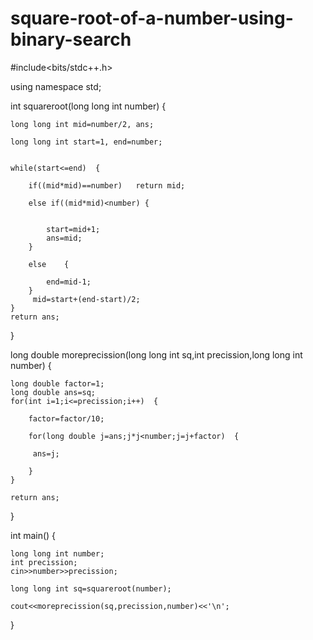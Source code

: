 # square-root-of-a-number-using-binary-search


#include<bits/stdc++.h>

using namespace std;

int squareroot(long long int number) {
    
    long long int mid=number/2, ans;
    
    long long int start=1, end=number;
    
    
    while(start<=end)  {
        
        if((mid*mid)==number)   return mid;
        
        else if((mid*mid)<number) {
            
           
            start=mid+1;
            ans=mid;
        }
        
        else    {
            
            end=mid-1;
        }
         mid=start+(end-start)/2;
    }
    return ans;
} 

long double moreprecission(long long int sq,int precission,long long int number)  {
    
    
    long double factor=1;
    long double ans=sq;
    for(int i=1;i<=precission;i++)  {
        
        factor=factor/10;
        
        for(long double j=ans;j*j<number;j=j+factor)  {
            
         ans=j;   
            
        }
    }
    
    return ans;
    
}

int main() {
    
    long long int number;
    int precission;
    cin>>number>>precission;
    
    long long int sq=squareroot(number);
    
    cout<<moreprecission(sq,precission,number)<<'\n';
    
}
